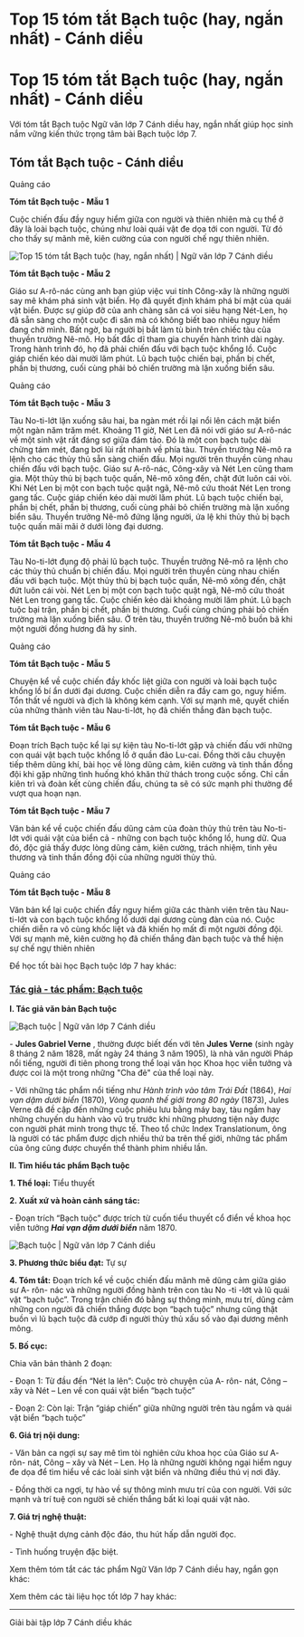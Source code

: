# Top 15 tóm tắt Bạch tuộc (hay, ngắn nhất) - Cánh diều

# Top 15 tóm tắt Bạch tuộc (hay, ngắn nhất) - Cánh diều

Với tóm tắt Bạch tuộc Ngữ văn lớp 7 Cánh diều hay, ngắn nhất giúp học sinh nắm vững kiến thức trọng tâm bài Bạch tuộc lớp 7.

## Tóm tắt Bạch tuộc - Cánh diều

Quảng cáo

**Tóm tắt Bạch tuộc - Mẫu 1**

Cuộc chiến đấu đầy nguy hiểm giữa con người và thiên nhiên mà cụ thể ở đây là loài bạch tuộc, chúng như loài quái vật đe dọa tới con người. Từ đó cho thấy sự mãnh mẽ, kiên cường của con người chế ngự thiên nhiên.

![Top 15 tóm tắt Bạch tuộc \(hay, ngắn nhất\) | Ngữ văn lớp 7 Cánh diều](https://vietjack.com/soan-van-lop-7-cd/images/tom-tat-bach-tuoc.PNG)

**Tóm tắt Bạch tuộc - Mẫu 2**

Giáo sư A-rô-nác cùng anh bạn giúp việc vui tính Công-xây là những người say mê khám phá sinh vật biển. Họ đã quyết định khám phá bí mật của quái vật biển. Được sự giúp đỡ của anh chàng săn cá voi siêu hạng Nét-Len, họ đã sẵn sàng cho một cuộc đi săn mà có không biết bao nhiêu nguy hiểm đang chờ mình. Bất ngờ, ba người bị bắt làm tù binh trên chiếc tàu của thuyền trưởng Nê-mô. Họ bất đắc dĩ tham gia chuyến hành trình dài ngày. Trong hành trình đó, họ đã phải chiến đấu với bạch tuộc khổng lồ. Cuộc giáp chiến kéo dài mười lăm phút. Lũ bạch tuộc chiến bại, phần bị chết, phần bị thương, cuối cùng phải bỏ chiến trường mà lặn xuống biển sâu.

Quảng cáo

**Tóm tắt Bạch tuộc - Mẫu 3**

Tàu No-ti-lớt lặn xuống sâu hai, ba ngàn mét rồi lại nổi lên cách mặt biển một ngàn năm trăm mét. Khoảng 11 giờ, Nét Len đã nói với giáo sư A-rô-nác về một sinh vật rất đáng sợ giữa đám tảo. Đó là một con bạch tuộc dài chừng tám mét, đang bơi lùi rất nhanh về phía tàu. Thuyền trưởng Nê-mô ra lệnh cho các thủy thủ sẵn sàng chiến đấu. Mọi người trên thuyền cùng nhau chiến đấu với bạch tuộc. Giáo sư A-rô-nác, Công-xây và Nét Len cũng tham gia. Một thủy thủ bị bạch tuộc quấn, Nê-mô xông đến, chặt đứt luôn cái vòi. Khi Nét Len bị một con bạch tuộc quật ngã, Nê-mô cứu thoát Nét Len trong gang tấc. Cuộc giáp chiến kéo dài mười lăm phút. Lũ bạch tuộc chiến bại, phần bị chết, phần bị thương, cuối cùng phải bỏ chiến trường mà lặn xuống biển sâu. Thuyền trưởng Nê-mô đứng lặng người, ứa lệ khi thủy thủ bị bạch tuộc quấn mãi mãi ở dưới lòng đại dương.

**Tóm tắt Bạch tuộc - Mẫu 4**

Tàu No-ti-lớt đụng độ phải lũ bạch tuộc. Thuyền trưởng Nê-mô ra lệnh cho các thủy thủ chuẩn bị chiến đấu. Mọi người trên thuyền cùng nhau chiến đấu với bạch tuộc. Một thủy thủ bị bạch tuộc quấn, Nê-mô xông đến, chặt đứt luôn cái vòi. Nét Len bị một con bạch tuộc quật ngã, Nê-mô cứu thoát Nét Len trong gang tấc. Cuộc chiến kéo dài khoảng mười lăm phút. Lũ bạch tuộc bại trận, phần bị chết, phần bị thương. Cuối cùng chúng phải bỏ chiến trường mà lặn xuống biển sâu. Ở trên tàu, thuyền trưởng Nê-mô buồn bã khi một người đồng hương đã hy sinh.

Quảng cáo

**Tóm tắt Bạch tuộc - Mẫu 5**

Chuyện kể về cuộc chiến đầy khốc liệt giữa con người và loài bạch tuộc khổng lồ bí ẩn dưới đại dương. Cuộc chiến diễn ra đầy cam go, nguy hiểm. Tổn thất về người và địch là không kém cạnh. Với sự mạnh mẽ, quyết chiến của những thành viên tàu Nau-ti-lớt, họ đã chiến thắng đàn bạch tuộc.

**Tóm tắt Bạch tuộc - Mẫu 6**

Đoạn trích Bạch tuộc kể lại sự kiện tàu No-ti-lớt gặp và chiến đấu với những con quái vật bạch tuộc khổng lồ ở quần đảo Lu-cai. Đồng thời câu chuyện tiếp thêm dũng khí, bài học về lòng dũng cảm, kiên cường và tinh thần đồng đội khi gặp những tình huống khó khăn thử thách trong cuộc sống. Chỉ cần kiên trì và đoàn kết cùng chiến đấu, chúng ta sẽ có sức mạnh phi thường để vượt qua hoạn nạn.

**Tóm tắt Bạch tuộc - Mẫu 7**

Văn bản kể về cuộc chiến đấu dũng cảm của đoàn thủy thủ trên tàu No-ti-lớt với quái vật của biển cả - những con bạch tuộc khổng lồ, hung dữ. Qua đó, độc giả thấy được lòng dũng cảm, kiên cường, trách nhiệm, tinh yêu thương và tinh thần đồng đội của những người thủy thủ.

Quảng cáo

**Tóm tắt Bạch tuộc - Mẫu 8**

Văn bản kể lại cuộc chiến đầy nguy hiểm giữa các thành viên trên tàu Nau-ti-lớt và con bạch tuộc khổng lồ dưới dại dương cùng đàn của nó. Cuộc chiến diễn ra vô cùng khốc liệt và đã khiến họ mất đi một người đồng đội. Với sự mạnh mẽ, kiên cường họ đã chiến thắng đàn bạch tuộc và thể hiện sự chế ngự thiên nhiên

Để học tốt bài học Bạch tuộc lớp 7 hay khác:

### [**Tác giả - tác phẩm: Bạch tuộc**](https://vietjack.com/soan-van-lop-7-cd/tac-gia-tac-pham-bach-tuoc.jsp)

**I. Tác giả văn bản Bạch tuộc**

![Bạch tuộc | Ngữ văn lớp 7 Cánh diều](https://vietjack.com/soan-van-lop-7-cd/images/tac-gia-tac-pham-bach-tuoc.PNG)

\- **Jules Gabriel Verne** , thường được biết đến với tên **Jules Verne** (sinh ngày 8 tháng 2 năm 1828, mất ngày 24 tháng 3 năm 1905), là nhà văn người Pháp nổi tiếng, người đi tiên phong trong thể loại văn học Khoa học viễn tưởng và được coi là một trong những "Cha đẻ" của thể loại này. 

\- Với những tác phẩm nổi tiếng như _Hành trình vào tâm Trái Đất_ (1864), _Hai vạn dặm dưới biển_ (1870), _Vòng quanh thế giới trong 80 ngày_ (1873), Jules Verne đã đề cập đến những cuộc phiêu lưu bằng máy bay, tàu ngầm hay những chuyến du hành vào vũ trụ trước khi những phương tiện này được con người phát minh trong thực tế. Theo tổ chức Index Translationum, ông là người có tác phẩm được dịch nhiều thứ ba trên thế giới, những tác phẩm của ông cũng được chuyển thể thành phim nhiều lần.

**II. Tìm hiểu tác phẩm Bạch tuộc**

**1\. Thể loại:** Tiểu thuyết

**2\. Xuất xứ và hoàn cảnh sáng tác:**

\- Đoạn trích “Bạch tuộc” được trích từ cuốn tiểu thuyết cổ điển về khoa học viễn tưởng **_Hai vạn dặm dưới biển_** năm 1870. 

![Bạch tuộc | Ngữ văn lớp 7 Cánh diều](https://vietjack.com/soan-van-lop-7-cd/images/tac-gia-tac-pham-bach-tuoc-111.PNG)

**3\. Phương thức biểu đạt:** Tự sự 

**4\. Tóm tắt:** Đoạn trích kể về cuộc chiến đấu mãnh mẽ dũng cảm giữa giáo sư A- rôn- nác và những người đồng hành trên con tàu No -ti -lớt và lũ quái vật “bạch tuộc”. Trong trận chiến đó bằng sự thông minh, mưu trí, dũng cảm những con người đã chiến thắng được bọn “bạch tuộc” nhưng cũng thật buồn vì lũ bạch tuộc đã cướp đi người thủy thủ xấu số vào đại dương mênh mông.

**5\. Bố cục:**

Chia văn bản thành 2 đoạn:

\- Đoạn 1: Từ đầu đến “Nét la lên”: Cuộc trò chuyện của A- rôn- nát, Công – xây và Nét – Len về con quái vật biển “bạch tuộc”

\- Đoạn 2: Còn lại: Trận “giáp chiến” giữa những người trên tàu ngầm và quái vật biển “bạch tuộc”

**6\. Giá trị nội dung:**

\- Văn bản ca ngợi sự say mê tìm tòi nghiên cứu khoa học của Giáo sư A- rôn- nát, Công – xây và Nét – Len. Họ là những người không ngại hiểm nguy đe dọa để tìm hiểu về các loài sinh vật biển và những điều thú vị nơi đây.

\- Đồng thời ca ngợi, tự hào về sự thông minh mưu trí của con người. Với sức mạnh và trí tuệ con người sẽ chiến thắng bất kì loại quái vật nào.

**7\. Giá trị nghệ thuật:**

\- Nghệ thuật dựng cảnh độc đáo, thu hút hấp dẫn người đọc.

\- Tình huống truyện đặc biệt.

Xem thêm tóm tắt các tác phẩm Ngữ Văn lớp 7 Cánh diều hay, ngắn gọn khác:

Xem thêm các tài liệu học tốt lớp 7 hay khác:

* * *

Giải bài tập lớp 7 Cánh diều khác
